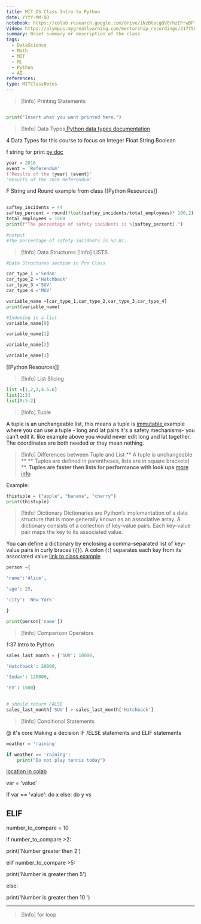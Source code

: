 ```yaml
---
title: MIT DS Class Intro to Python
date: YYYY-MM-DD
notebook: https://colab.research.google.com/drive/1NzBtacgQV0rhzEPrwBFlCxsMolzZmxpV#scrollTo=plc_ocWV6mg_
Video: https://olympus.mygreatlearning.com/mentorship_recordings/217758
summary: Brief summary or description of the class
tags:
  - DataScience
  - Math
  - MIT
  - ML
  - Python
  - AI
references: 
type: MITClassNotes
---
```



>[!info] Printing Statements

```py

print("Insert what you want printed here.")
```

>[!info] Data Types[
Python data types documentation](https://docs.python.org/3/library/datatypes.html)

4 Data Types for this course to focus on 
Integer
Float
String
Boolean

f string for print
[py doc](https://docs.python.org/3/tutorial/inputoutput.html#:~:text=To%20use%20formatted%20string%20literals,to%20variables%20or%20literal%20values.)
```py
year = 2016
event = 'Referendum'
f'Results of the {year} {event}'
'Results of the 2016 Referendum'
```

F String and Round example from class [[Python Resources]]
```py
  
saftey_incidents = 44
saftey_percent = round(float(saftey_incidents/total_employees)* 100,2)
total_employees = 1568
print(f"The percentage of safety incidents is %{saftey_percent}.")

#output
#The percentage of safety incidents is %2.81.
```


>[!info] Data Structures 
>[!info] LISTS
>
>
```py
#Data Structures section in Pre Class

car_type_1 ='Sedan'
car_type_2 ='Hatchback'
car_type_3 ='SUV'
car_type_4 ='MUV'

variable_name =[car_type_1,car_type_2,car_type_3,car_type_4]
print(variable_name)
```
```py 
#Indexing in a list
variable_name[0]

variable_name[1]

variable_name[2]

variable_name[3]

```
[[Python Resources]]

>[!info] List Slicing


```py
list =[1,2,3,4.5.6]
list[1:3]
list[0:5:2]
```

>[!info] Tuple

A tuple is an unchangeable list, this means a tuple is [immutable ](https://www.google.com/search?q=define%3A+immutable&sca_esv=581724701&rlz=1C5MACD_enUS1073US1074&biw=1012&bih=1245&sxsrf=AM9HkKnHI1HbpAASsU8wVYXAH6TEVd1HMQ%3A1699803572521&ei=tPFQZcW5H5euptQP17G38AQ&ved=0ahUKEwjF44Lh5b6CAxUXl4kEHdfYDU4Q4dUDCBA&uact=5&oq=define%3A+immutable&gs_lp=Egxnd3Mtd2l6LXNlcnAiEWRlZmluZTogaW1tdXRhYmxlMggQABiKBRiRAjILEAAYigUYsQMYkQIyBRAAGIAEMgUQABiABDIFEAAYgAQyBhAAGAcYHjIFEAAYgAQyCBAAGAcYHhgPMgUQABiABDIIEAAYBxgeGA9I7g9QAFi_C3AAeAGQAQCYAVqgAagEqgEBN7gBA8gBAPgBAcICChAAGA0YgAQYsQPCAgcQABgNGIAE4gMEGAAgQYgGAQ&sclient=gws-wiz-serp)
example where you can use a tuple - long and lat pairs 
it's a safety mechanisms- you can't edit it.  like example above you would never edit long and lat together.  The coordinates are both needed or they mean nothing. 


>[!info] Differences between Tuple and List
** A tuple is unchangeable **
** Tuples are defined in parentheses, lists are in square brackets) **.
**Tuples are faster then lists for performance with look ups**
[more info](https://www.w3schools.com/python/python_tuples.asp#:~:text=Tuples%20are%20used%20to%20store,which%20is%20ordered%20and%20unchangeable.)

Example: 
```py
thistuple = ("apple", "banana", "cherry")  
print(thistuple)
```

>[!info] Dictionary
>Dictionaries are Python’s implementation of a data structure that is more generally known as an associative array. A dictionary consists of a collection of key-value pairs. Each key-value pair maps the key to its associated value.

You can define a dictionary by enclosing a comma-separated list of key-value pairs in curly braces (`{}`). A colon (`:`) separates each key from its associated value
[link to class example](https://colab.research.google.com/drive/1NzBtacgQV0rhzEPrwBFlCxsMolzZmxpV#scrollTo=1T-fwYXnKpgp&line=6&uniqifier=1)
```py
person ={

'name':'Alice',

'age': 25,

'city': 'New York'

}

print(person['name'])
```


>[!info] Comparison Operators 

1:37 Intro to Python

```py
sales_last_month = {'SUV': 10000,

'Hatchback': 20000,

'Sedan': 120000,

'EV': 1500}

  
# should return FALSE
sales_last_month['SUV'] > sales_last_month['Hatchback']

```


>[!info] Conditional Statements

@ it's core Making a decision
IF /ELSE statements and ELIF statements 

```py
weather = 'raining'

if weather == 'raining':
	print("Do not play tennis today")

```
[location in colab](https://colab.research.google.com/drive/1NzBtacgQV0rhzEPrwBFlCxsMolzZmxpV#scrollTo=cWWapbOHq1WT&line=1&uniqifier=1)

var = 'value'

If var == 'value':
	do x
else:
	do y
vs

ELIF
---------------------
number_to_compare = 10

if number_to_compare >2:

print('Number greater then 2')

elif number_to_compare >5:

print('Number is greater then 5')

else:

print('Number is greater then 10 ')


-----------------------------------------------------
>[!info] for loop

